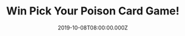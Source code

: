 ---
campaign-uuid: "c-8f971ae4-462c-4a40-a36b-1633aaa3220d"
type: "Competition"
category: "Entertainment"
date: "2019-10-08T08:00:00.000Z"
end-date: "2019-11-08T23:59:00.000Z"
disable-form: false
is_promoted: false
has_entry_page: true
title: "Win Pick Your Poison Card Game!"
competition-description: "<p>We are giving away the best card game of the moment:\
  \ Pick Your Poison Card Game, the card game of unbelievable what would you rather\
  \ do scenarios.</p>\n<p>Want to have the best time with your friends? Click below\
  \ for a chance of taking it home with you.</p>\n"
hero-header: "Win Pick Your Poison Card Game!"
terms-confirmation: "N/A"
banner-img: "https://assets.expresslyapp.com/asset-f705a139-c5b4-4d7e-91fb-d98acb47cdbc.jpg"
logo-left-href: "aaa.nme.com"
logo-left-image: "https://assets.expresslyapp.com/asset-6e959645-18c8-4854-9123-ff104b979ca3.jpg"
logo-left-title: "NME AAA"
bg-image-hero: "https://assets.expresslyapp.com/asset-e0d54067-69eb-412d-afff-810e63b3ed31.jpg"
bg-image-first: "https://assets.expresslyapp.com/asset-b77f6116-d62b-43cf-9906-06cdcae2130e.jpg"
section1-content: "<p>Pick Your Poison is a card game of unbelievable what would you\
  \ rather do scenarios.Three or more players compete to create the hardest scenario\
  \ possible by combining two Poison Cards. Everyone anonymously “Picks their poison”\
  . After the reveal, find out who was “right” and who is just as messed up as you\
  \ thought.</p>\n<p>Does it sound like the best plan for your weekend? Click below\
  \ for a chance to win it now!</p>\n<p>Good luck!</p>\n"
entry-title: "Win Pick Your Poison Card Game!"
entry-content: "<p>Enter the draw to win Pick Your Poison Card Game by completing\
  \ the form below before 23:59 on the 8th of November 2019.</p>\n"
has-winner: true
winner-title: "CONGRATULATIONS to Dorothy M. who won this amazing game!"
winner-banner: "https://assets.expresslyapp.com/asset-6e0825f6-d900-4498-9d7a-5203ea9aa7de.jpg"
prize-description: "Pick Your Poison Card Game"
special-conditions: "Multiple entries are allowed up to one every day.\r\n\r\nThis\
  \ competition is also available on: http://club.expressly.io/competitons/pick-your-poison-card-game-giveaway"
country-restrictions:
- "GB"
---